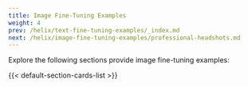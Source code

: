 ```yaml
---
title: Image Fine-Tuning Examples
weight: 4
prev: /helix/text-fine-tuning-examples/_index.md
next: /helix/image-fine-tuning-examples/professional-headshots.md
---
```


Explore the following sections provide image fine-tuning examples:

<!--more-->

{{< default-section-cards-list >}}